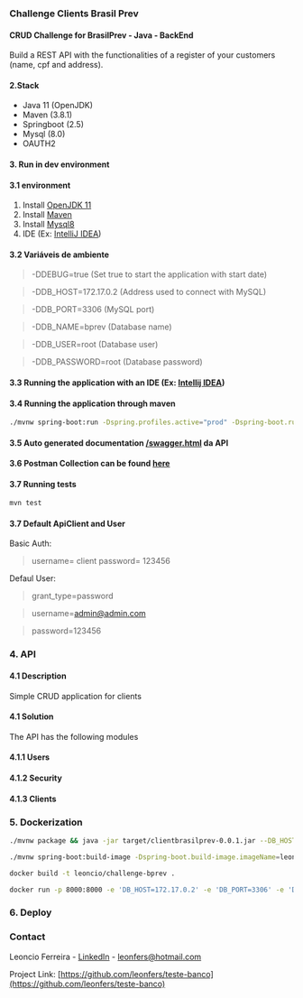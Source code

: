 ### Challenge Clients Brasil Prev
#### CRUD Challenge for BrasilPrev - Java - BackEnd
Build a REST API with the functionalities of a register of your customers (name,
cpf and address).

#### 2.Stack
* Java 11 (OpenJDK)
* Maven (3.8.1)
* Springboot (2.5)
* Mysql (8.0)
* OAUTH2

#### 3. Run in dev environment
#### 3.1 environment
1. Install [OpenJDK 11](https://openjdk.java.net/install/)
2. Install [Maven](https://maven.apache.org/install.html)
3. Install [Mysql8](https://dev.mysql.com/downloads/)
4. IDE (Ex: [IntelliJ IDEA](https://www.jetbrains.com/idea/download/))

#### 3.2 Variáveis de ambiente
>-DDEBUG=true  (Set true to start the application with start date)

>-DDB_HOST=172.17.0.2 (Address used to connect with MySQL)

>-DDB_PORT=3306 (MySQL port)

>-DDB_NAME=bprev (Database name)

>-DDB_USER=root (Database user)

>-DDB_PASSWORD=root (Database password)

#### 3.3 Running the application with an IDE (Ex: [Intellij IDEA](https://www.jetbrains.com/help/idea/spring-boot.html))
#### 3.4 Running the application through maven
```bash
./mvnw spring-boot:run -Dspring.profiles.active="prod" -Dspring-boot.run.arguments="--DB_HOST=172.17.0.2 --DB_PORT=3306 --DB_NAME=bprev --DB_USER=root --DB_PASSWORD=root"
```

#### 3.5 Auto generated documentation [/swagger.html](http://localhost:8000/swagger.html) da API

#### 3.6 Postman Collection can be found [here](https://documenter.getpostman.com/view/8357607/Tzm5GwFQ)

#### 3.7 Running tests
```bash
mvn test
```


#### 3.7 Default ApiClient and User
Basic Auth:
> username= client
> password= 123456

Defaul User:
> grant_type=password

> username=admin@admin.com

> password=123456

### 4. API

#### 4.1 Description
Simple CRUD application for clients

#### 4.1 Solution
The API has the following modules

#### 4.1.1 Users
#### 4.1.2 Security
#### 4.1.3 Clients

### 5. Dockerization
```bash
./mvnw package && java -jar target/clientbrasilprev-0.0.1.jar --DB_HOST=172.17.0.2 --DB_PORT=3306 --DB_NAME=bprev --DB_USER=root --DB_PASSWORD=root

./mvnw spring-boot:build-image -Dspring-boot.build-image.imageName=leoncio/challenge-bprev

docker build -t leoncio/challenge-bprev .

docker run -p 8000:8000 -e 'DB_HOST=172.17.0.2' -e 'DB_PORT=3306' -e 'DB_NAME=bprev' -e 'DB_USER=root' -e 'DB_PASSWORD=root' -it leoncio/challenge-bprev
```
### 6. Deploy



<!-- CONTACT -->
### Contact

Leoncio Ferreira - [LinkedIn](https://www.linkedin.com/in/leoncio-ferreira/) - leonfers@hotmail.com

Project Link: [https://github.com/leonfers/teste-banco](https://github.com/leonfers/teste-banco)